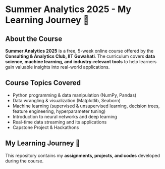# Summer Analytics 2025 - My Learning Journey 🚀

## About the Course
**Summer Analytics 2025** is a free, 5-week online course offered by the **Consulting & Analytics Club, IIT Guwahati**. The curriculum covers **data science, machine learning, and industry-relevant tools** to help learners gain valuable insights into real-world applications.

## Course Topics Covered
- Python programming & data manipulation (NumPy, Pandas)
- Data wrangling & visualization (Matplotlib, Seaborn)
- Machine learning (supervised & unsupervised learning, decision trees, feature engineering, hyperparameter tuning)
- Introduction to neural networks and deep learning
- Real-time data streaming and its applications
- Capstone Project & Hackathons

## My Learning Journey 📌
This repository contains my **assignments, projects, and codes** developed during the course.
